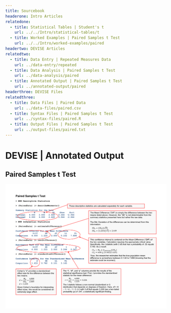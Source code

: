 ```yaml
---
title: Sourcebook
headerone: Intro Articles
relatedone:
  - title: Statistical Tables | Student's t
    url: ../../Intro/statistical-tables/t
  - title: Worked Examples | Paired Samples t Test
    url: ../../Intro/worked-examples/paired
headertwo: DEVISE Articles
relatedtwo:
  - title: Data Entry | Repeated Measures Data
    url: ../data-entry/repeated
  - title: Data Analysis | Paired Samples t Test
    url: ../data-analysis/paired
  - title: Annotated Output | Paired Samples t Test
    url: ../annotated-output/paired
headerthree: DEVISE Files
relatedthree:
  - title: Data Files | Paired Data
    url: ../data-files/paired.csv
  - title: Syntax Files | Paired Samples t Test
    url: ../syntax-files/paired.R
  - title: Output Files | Paired Samples t Test
    url: ../output-files/paired.txt
---
```


# DEVISE | Annotated Output

## Paired Samples t Test

<p align="center"><kbd><img src="paired.png"></kbd></p>
